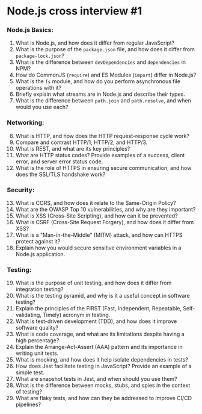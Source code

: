 # Node.js cross interview #1

### Node.js Basics:
1. What is Node.js, and how does it differ from regular JavaScript?
2. What is the purpose of the `package.json` file, and how does it differ from `package-lock.json`?
3. What is the difference between `devDependencies` and `dependencies` in NPM?
4. How do CommonJS (`require`) and ES Modules (`import`) differ in Node.js?
5. What is the `fs` module, and how do you perform asynchronous file operations with it?
6. Briefly explain what streams are in Node.js and describe their types.
7. What is the difference between `path.join` and `path.resolve`, and when would you use each?

### Networking:
8. What is HTTP, and how does the HTTP request-response cycle work?
9. Compare and contrast HTTP/1, HTTP/2, and HTTP/3.
10. What is REST, and what are its key principles?
11. What are HTTP status codes? Provide examples of a success, client error, and server error status code.
12. What is the role of HTTPS in ensuring secure communication, and how does the SSL/TLS handshake work?

### Security:
13. What is CORS, and how does it relate to the Same-Origin Policy?
14. What are the OWASP Top 10 vulnerabilities, and why are they important?
15. What is XSS (Cross-Site Scripting), and how can it be prevented?
16. What is CSRF (Cross-Site Request Forgery), and how does it differ from XSS?
17. What is a "Man-in-the-Middle" (MITM) attack, and how can HTTPS protect against it?
18. Explain how you would secure sensitive environment variables in a Node.js application.

### Testing:
19. What is the purpose of unit testing, and how does it differ from integration testing?
20. What is the testing pyramid, and why is it a useful concept in software testing?
21. Explain the principles of the FIRST (Fast, Independent, Repeatable, Self-validating, Timely) acronym in testing.
22. What is test-driven development (TDD), and how does it improve software quality?
23. What is code coverage, and what are its limitations despite having a high percentage?
24. Explain the Arrange-Act-Assert (AAA) pattern and its importance in writing unit tests.
25. What is mocking, and how does it help isolate dependencies in tests?
26. How does Jest facilitate testing in JavaScript? Provide an example of a simple test.
27. What are snapshot tests in Jest, and when should you use them?
28. What is the difference between mocks, stubs, and spies in the context of testing?
29. What are flaky tests, and how can they be addressed to improve CI/CD pipelines?
